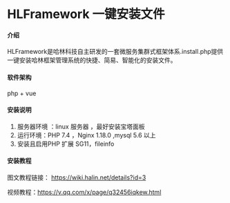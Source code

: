 # HLFramework 一键安装文件

#### 介绍
HLFramework是哈林科技自主研发的一套微服务集群式框架体系.install.php提供一键安装哈林框架管理系统的快捷、简易、智能化的安装文件。

#### 软件架构
php + vue 


#### 安装说明

1.  服务器环境 ：linux 服务器 ，最好安装宝塔面板
2.  运行环境：PHP 7.4  ，Nginx 1.18.0  ,mysql 5.6 以上
3.  安装且启用PHP 扩展 SG11，fileinfo 

#### 安装教程

图文教程链接： https://wiki.halin.net/details?id=3

视频教程：https://v.qq.com/x/page/q32456iqkew.html




